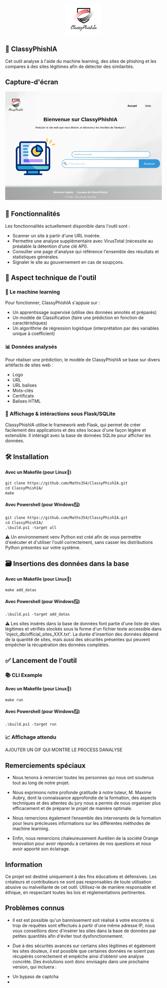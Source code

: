 <p align = "center">
<img src = "apps/static/logo_site.png"height = "100" width="auto">
</p>

## 🤖 ClassyPhishIA

Cet outil analyse à l'aide du machine learning, des sites de phishing et les compares à des sites légitimes afin de détecter des similarités.

## Capture-d'écran
<img src = "apps/static/home.png">

## 📃 Fonctionnalités

Les fonctionnalités actuellement disponible dans l'outil sont :
* Scanner un site à partir d'une URL insérée.
* Permettre une analyse supplémentaire avec VirusTotal (nécessite au préalable la détention d'une clé API).
* Consulter une page d'analyse qui référence l'ensemble des résultats et statistiques générales.
* Signaler le site au gouvernement en cas de soupçons.

## 🔧 Aspect technique de l'outil

### 🧠 Le machine learning
Pour fonctionner, ClassyPhishIA s'appuie sur :
* Un apprentissage supervisé (utilise des données annotés et préparés)
* Un modèle de Classification (faire une prédiction en fonction de caractéristiques)
* Un algorithme de régression logistique (interprétation par des variables unique à coefficient)

### 📊 Données analysés 

Pour réaliser une prédiction, le modèle de ClassyPhishIA se base sur divers artéfacts de sites web :
* Logo
* URL
* URL balises
* Mots-clés
* Certificats
* Balises HTML

### 💾 Affichage & intéractions sous Flask/SQLite

ClassyPhishIA utilise le framework web Flask, qui permet de créer facilement des applications et des sites locaux d'une façon légère et extensible. Il intéragit avec la base de données SQLite pour afficher les données.

## 🛠️ Installation

#### Avec un Makefile (pour Linux🐧)
```
git clone https://github.com/Maths354/ClassyPhishIA.git
cd ClassyPhishIA/
make
```

#### Avec Powershell (pour Windows🪟)
```
git clone https://github.com/Maths354/ClassyPhishIA.git
cd ClassyPhishIA/
.\build.ps1 -target all
```
:warning: Un environnement venv Python est créé afin de vous permettre d'exécuter et d'utiliser l'outil correctement, sans casser les distributions Python présentes sur votre système.
## 🗃️ Insertions des données dans la base

#### Avec un Makefile (pour Linux🐧)
```
make add_datas
```

#### Avec Powershell (pour Windows🪟)
```
.\build.ps1 -target add_datas
```
:warning: Les sites insérés dans la base de données font partie d'une liste de sites légitimes et vérifiés stockés sous la forme d'un fichier texte accessible dans 'inject_db/official_sites_XXX.txt'. La durée d'insertion des données dépend de la quantité de sites, mais aussi des sécurités présentes qui peuvent empêcher la récupération des données complètes.

## ✅ Lancement de l'outil

### 📚 CLI Example

#### Avec un Makefile (pour Linux🐧)
```
make run
```

#### Avec Powershell (pour Windows🪟)
```
.\build.ps1 -target run
```

### 📈 Affichage attendu

AJOUTER UN GIF QUI MONTRE LE PROCESS DANALYSE

## Remerciements spéciaux

* Nous tenons à remercier toutes les personnes qui nous ont soutenus tout au long de notre projet. 

* Nous exprimons notre profonde gratitude à notre tuteur, M. Maxime Aubry, dont la connaissance approfondie de la formation, des aspects techniques et des attentes du jury nous a permis de nous organiser plus efficacement et de préparer le projet de manière optimale. 

* Nous remercions également l’ensemble des intervenants de la formation pour leurs précieuses informations sur les différentes méthodes de machine learning. 

* Enfin, nous remercions chaleureusement Aurélien de la société Orange Innovation pour avoir répondu à certaines de nos questions et nous avoir apporté son éclairage.

## Information

Ce projet est destiné uniquement à des fins éducatives et défensives. Les créateurs et contributeurs ne sont pas responsables de toute utilisation abusive ou malveillante de cet outil. Utilisez-le de manière responsable et éthique, en respectant toutes les lois et réglementations pertinentes.

## Problèmes connus

* Il est est possible qu'un bannissement soit réalisé à votre encontre si trop de requêtes sont effectués à partir d'une même adresse IP, nous vous conseillons donc d'insérer les sites dans la base de données par petites quantités afin d'éviter tout dysfonctionnement.

* Due à des sécurités avancés sur certains sites légitimes et également les sites douteux, il est possible que certaines données ne soient pas récupérés correctement et empêche ainsi d'obtenir une analyse concrète. Des évolutions sont donc envisagés dans une prochaine version, qui incluera : 
- Un bypass de captcha
- 